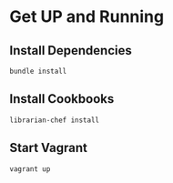 # Get UP and Running


## Install Dependencies
```
bundle install
```

## Install Cookbooks
```
librarian-chef install
```

## Start Vagrant
```
vagrant up
```
